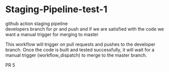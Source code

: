 # Staging-Pipeline-test-1
github action staging pipeline  
developers branch for pr and push and if we are satisfied with the code we want a manual trigger for merging to master  


This workflow will trigger on pull requests and pushes to the developer branch. Once the code is built and tested  successfully, it will wait for a manual trigger (workflow_dispatch) to merge to the master branch.  

PR 5

